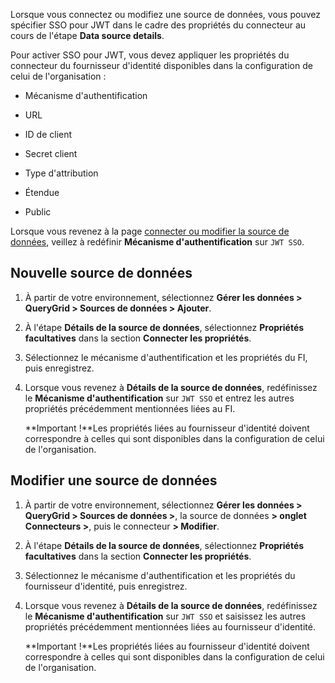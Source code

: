 Lorsque vous connectez ou modifiez une source de données, vous pouvez spécifier SSO pour JWT dans le cadre des propriétés du connecteur au cours de l'étape **Data source details**.

Pour activer SSO pour JWT, vous devez appliquer les propriétés du connecteur du fournisseur d'identité disponibles dans la configuration de celui de l'organisation :

-   Mécanisme d'authentification

-   URL

-   ID de client

-   Secret client

-   Type d'attribution

-   Étendue

-   Public

Lorsque vous revenez à la page [connecter ou modifier la source de données](znp1640282079399.md), veillez à redéfinir **Mécanisme d'authentification** sur `JWT SSO`.

Nouvelle source de données
--------------------------

1.  À partir de votre environnement, sélectionnez **Gérer les données \> QueryGrid \> Sources de données \> Ajouter**.

2.  À l'étape **Détails de la source de données**, sélectionnez **Propriétés facultatives** dans la section **Connecter les propriétés**.

3.  Sélectionnez le mécanisme d'authentification et les propriétés du FI, puis enregistrez.

4.  Lorsque vous revenez à **Détails de la source de données**, redéfinissez le **Mécanisme d'authentification** sur `JWT SSO` et entrez les autres propriétés précédemment mentionnées liées au FI.

    **Important !**Les propriétés liées au fournisseur d'identité doivent correspondre à celles qui sont disponibles dans la configuration de celui de l'organisation.

Modifier une source de données
------------------------------

1.  À partir de votre environnement, sélectionnez **Gérer les données \> QueryGrid \> Sources de données \>**, la source de données **\> onglet Connecteurs \>**, puis le connecteur **\> Modifier**.

2.  À l'étape **Détails de la source de données**, sélectionnez **Propriétés facultatives** dans la section **Connecter les propriétés**.

3.  Sélectionnez le mécanisme d'authentification et les propriétés du fournisseur d'identité, puis enregistrez.

4.  Lorsque vous revenez à **Détails de la source de données**, redéfinissez le **Mécanisme d'authentification** sur `JWT SSO` et saisissez les autres propriétés précédemment mentionnées liées au fournisseur d'identité.

    **Important !**Les propriétés liées au fournisseur d'identité doivent correspondre à celles qui sont disponibles dans la configuration de celui de l'organisation.
